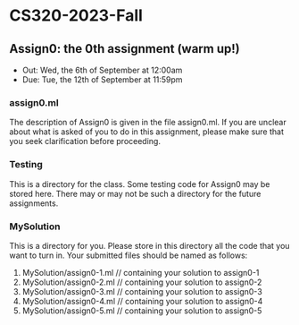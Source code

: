 # CS320-2023-Fall

## Assign0: the 0th assignment (warm up!)

- Out: Wed, the 6th of September at 12:00am
- Due: Tue, the 12th of September at 11:59pm

### assign0.ml

The description of Assign0 is given in the
file assign0.ml. If you are unclear about
what is asked of you to do in this assignment,
please make sure that you seek clarification
before proceeding.

### Testing

This is a directory for the class.  Some testing code for Assign0 may
be stored here. There may or may not be such a directory for the future
assignments.

### MySolution

This is a directory for you. Please store in this directory all the
code that you want to turn in. Your submitted files should be named
as follows:

1. MySolution/assign0-1.ml // containing your solution to assign0-1
2. MySolution/assign0-2.ml // containing your solution to assign0-2
3. MySolution/assign0-3.ml // containing your solution to assign0-3
4. MySolution/assign0-4.ml // containing your solution to assign0-4
5. MySolution/assign0-5.ml // containing your solution to assign0-5
